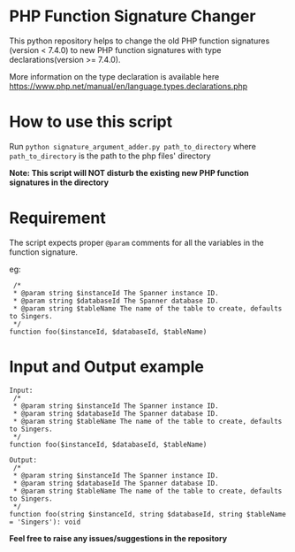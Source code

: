 # PHP Function Signature Changer

This python repository helps to change the old PHP function signatures (version < 7.4.0) to new PHP function signatures with type declarations(version >= 7.4.0).

More information on the type declaration is available here https://www.php.net/manual/en/language.types.declarations.php

# How to use this script

Run `python signature_argument_adder.py path_to_directory`
where `path_to_directory` is the path to the php files' directory

**Note: This script will NOT disturb the existing new PHP function signatures in the directory**

# Requirement
The script expects proper `@param` comments for all the variables in the function signature.

eg:
```
 /*
 * @param string $instanceId The Spanner instance ID.
 * @param string $databaseId The Spanner database ID.
 * @param string $tableName The name of the table to create, defaults to Singers.
 */
function foo($instanceId, $databaseId, $tableName)
```

# Input and Output example

```
Input:
 /*
 * @param string $instanceId The Spanner instance ID.
 * @param string $databaseId The Spanner database ID.
 * @param string $tableName The name of the table to create, defaults to Singers.
 */
function foo($instanceId, $databaseId, $tableName)

Output:
 /*
 * @param string $instanceId The Spanner instance ID.
 * @param string $databaseId The Spanner database ID.
 * @param string $tableName The name of the table to create, defaults to Singers.
 */
function foo(string $instanceId, string $databaseId, string $tableName = 'Singers'): void
```


**Feel free to raise any issues/suggestions in the repository**
